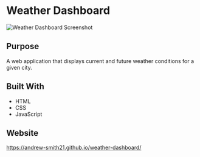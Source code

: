 # Weather Dashboard

![Weather Dashboard Screenshot](/assets/images/weather-screenshot.jpg?raw=true)

## Purpose
A web application that displays current and future weather conditions for a given city.

## Built With
* HTML
* CSS
* JavaScript

## Website
https://andrew-smith21.github.io/weather-dashboard/
